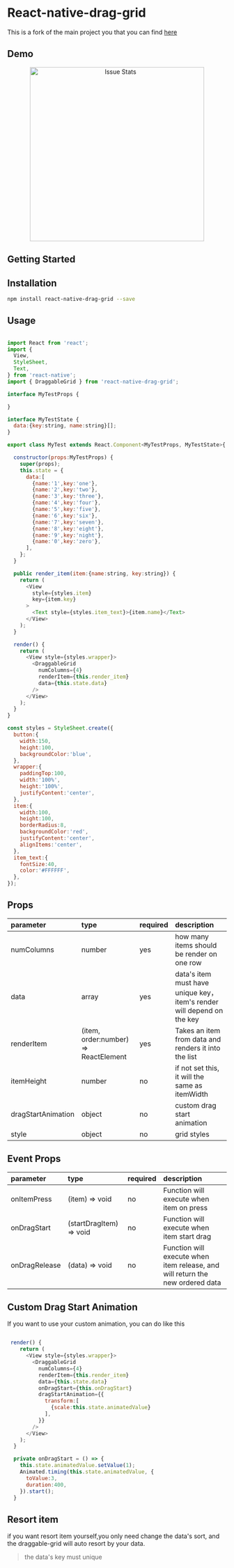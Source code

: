 # React-native-drag-grid

This is a fork of the main project you that you can find [here](https://github.com/SHISME/react-native-draggable-grid)

## Demo

<p align="center">
  <img alt="Issue Stats" width="400" src="https://i.imgur.com/ItLeo7B.gif">
</p>

## Getting Started

## Installation

```bash
npm install react-native-drag-grid --save
```

## Usage

```javascript

import React from 'react';
import {
  View,
  StyleSheet,
  Text,
} from 'react-native';
import { DraggableGrid } from 'react-native-drag-grid';

interface MyTestProps {

}

interface MyTestState {
  data:{key:string, name:string}[];
}

export class MyTest extends React.Component<MyTestProps, MyTestState>{

  constructor(props:MyTestProps) {
    super(props);
    this.state = {
      data:[
        {name:'1',key:'one'},
        {name:'2',key:'two'},
        {name:'3',key:'three'},
        {name:'4',key:'four'},
        {name:'5',key:'five'},
        {name:'6',key:'six'},
        {name:'7',key:'seven'},
        {name:'8',key:'eight'},
        {name:'9',key:'night'},
        {name:'0',key:'zero'},
      ],
    };
  }

  public render_item(item:{name:string, key:string}) {
    return (
      <View
        style={styles.item}
        key={item.key}
      >
        <Text style={styles.item_text}>{item.name}</Text>
      </View>
    );
  }

  render() {
    return (
      <View style={styles.wrapper}>
        <DraggableGrid
          numColumns={4}
          renderItem={this.render_item}
          data={this.state.data}
        />
      </View>
    );
  }
}

const styles = StyleSheet.create({
  button:{
    width:150,
    height:100,
    backgroundColor:'blue',
  },
  wrapper:{
    paddingTop:100,
    width:'100%',
    height:'100%',
    justifyContent:'center',
  },
  item:{
    width:100,
    height:100,
    borderRadius:8,
    backgroundColor:'red',
    justifyContent:'center',
    alignItems:'center',
  },
  item_text:{
    fontSize:40,
    color:'#FFFFFF',
  },
});


```

## Props

| parameter          | type                                 | required | description                                                            |
| :----------------- | :----------------------------------- | :------- | :--------------------------------------------------------------------- |
| numColumns         | number                               | yes      | how many items should be render on one row                             |
| data               | array                                | yes      | data's item must have unique key，item's render will depend on the key |
| renderItem         | (item, order:number) => ReactElement | yes      | Takes an item from data and renders it into the list                   |
| itemHeight         | number                               | no       | if not set this, it will the same as itemWidth                         |
| dragStartAnimation | object                               | no       | custom drag start animation                                            |
| style              | object                               | no       | grid styles                                                            |

## Event Props

| parameter     | type                    | required | description                                                                   |
| :------------ | :---------------------- | :------- | :---------------------------------------------------------------------------- |
| onItemPress   | (item) => void          | no       | Function will execute when item on press                                      |
| onDragStart   | (startDragItem) => void | no       | Function will execute when item start drag                                    |
| onDragRelease | (data) => void          | no       | Function will execute when item release, and will return the new ordered data |

## Custom Drag Start Animation

If you want to use your custom animation, you can do like this

```javascript

 render() {
    return (
      <View style={styles.wrapper}>
        <DraggableGrid
          numColumns={4}
          renderItem={this.render_item}
          data={this.state.data}
          onDragStart={this.onDragStart}
          dragStartAnimation={{
            transform:[
              {scale:this.state.animatedValue}
            ],
          }}
        />
      </View>
    );
  }

  private onDragStart = () => {
    this.state.animatedValue.setValue(1);
    Animated.timing(this.state.animatedValue, {
      toValue:3,
      duration:400,
    }).start();
  }

```

## Resort item

if you want resort item yourself,you only need change the data's sort, and the draggable-grid will auto resort by your data.

> the data's key must unique
